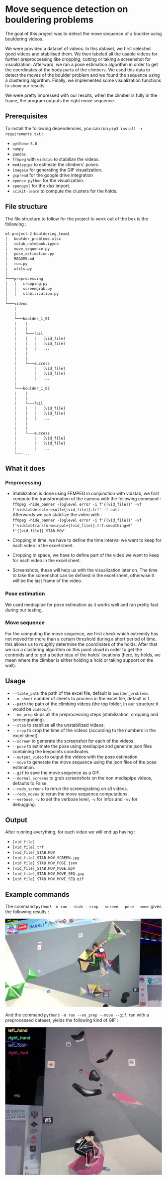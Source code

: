 # Move sequence detection on bouldering problems

The goal of this project was to detect the move sequence of a boulder using bouldering videos.

We were provided a dataset of videos. In this dataset, we first selected good videos and stabilised them. We then labeled all the usable videos for further preproccessing like cropping, cutting or taking a screenshot for visualization. Afterward, we ran a pose estimation algorithm in order to get the coordinates of the body parts of the climbers. We used this data to detect the moves of the boulder problem and we found the sequence using a clustering algorithm. Finally, we implemented some visualization functions to show our results.

We were pretty impressed with our results, when the climber is fully in the frame, the program outputs the right move sequence. 

## Prerequisites

To install the following dependencies, you can run `pip3 install -r requirements.txt` : 

* `python=~3.8` 
* `numpy`
* `pandas`
* `ffmpeg` with `vidstab` to stabilize the videos.
* `mediapipe` to estimate the climbers' poses.
* `imageio` for generating the GIF visualization.
* `gspread` for the google drive integration
* `opencv-python` for the visualization.
* `openpyxl` for the xlsx import.
* `scikit-learn` to compute the clusters for the holds.

## File structure

The file structure to follow for the project to work out of the box is the following :
```
ml-project-2-bouldering_team1
│   boulder_problems.xlsx
|   colab_notebook.ipynb
|   move_sequence.py
|   pose_estimation.py    
│   README.md
|   run.py    
|   utils.py    
│
└───preprocessing
│   │   cropping.py
│   │   screengrab.py
│   │   stabilization.py
│   
└───videos
    |
    |
    └───boulder_1_01
    |    |
    |    |
    |    └───fail
    |    |   |   [vid_file]
    |    |   |   [vid_file]
    |    |   |   ...
    |    |
    |    |
    |    └───success
    |        |   [vid_file]
    |        |   [vid_file]
    |        |   ...
    |
    └───boulder_1_02
    |    |
    |    |
    |    └───fail
    |    |   |   [vid_file]
    |    |   |   [vid_file]
    |    |   |   ...
    |    |
    |    |
    |    └───success
    |        |   [vid_file]
    |        |   [vid_file]
    |        |   ...
    └───...
```

## What it does

### Preprocessing

* Stabilization is done using FFMPEG in conjunction with vidstab, we first compute the transformation of the camera with the following command :  
`ffmpeg -hide_banner -loglevel error -i f'{[vid_file]}' -vf f'vidstabdetect=result={[vid_file]}.trf' -f null -`   
Afterwards we can stabilize the video with :   
`ffmpeg -hide_banner -loglevel error -i f'{[vid_file]}' -vf f'vidstabtransform=input={[vid_file]}.trf:smoothing=0' f'{[vid_file]}_STAB.MOV'`

* Cropping in time, we have to define the time interval we want to keep for each video in the excel sheet.

* Cropping in space, we have to define part of the video we want to keep for each video in the excel sheet.

* Screenshots, these will help us with the visualization later on. The time to take the screenshot can be defined in the excel sheet, otherwise it will be the last frame of the video.

### Pose estimation

We used mediapipe for pose estimation as it works well and ran pretty fast during our testing.

### Move sequence

For the computing the move sequence, we first check which extremity has not moved for more than a certain threshold during a short period of time, this allows us to roughly determine the coordinates of the holds. After that we run a clustering algorithm on this point cloud in order to get the centroids and to get a better idea of the holds' locations (here, by holds, we mean where the climber is either holding a hold or taking support on the wall). 

## Usage

* `--table_path` the path of the excel file, default is `boulder_problems`.
* `--n_sheet` number of sheets to process in the excel file, default is 1.
* `--path` the path of the climbing videos (the top folder, in our structure it would be `videos/`).
* `--no_prep` skips all the preprocessing steps (stabilization, cropping and screengrabing).
* `--stab` to stabilize all the unstabilized videos.
* `--crop` to crop the time of the videos (according to the numbers in the excel sheet).
* `--screen` to generate the screenshot for each of the videos.
* `--pose` to estimate the pose using mediapipe and generate json files containing the keypoints coordinates.
* `--output_video` to output the videos with the pose estimation.
* `--move` to generate the move sequence using the json files of the pose estimation.
* `--gif` to save the move sequence as a GIF.
* `--normal_screens` to grab screenshots on the non mediapipe videos, defaults to False.
* `--redo_screens` to rerun the screengrabing on all videos.
* `--redo_moves` to rerun the move sequence computations.
* `--verbose`, `-v` to set the verbose level, `-v` for infos and `-vv` for debugging.

## Output

After running everything, for each video we will end up having :

* `[vid_file]`
* `[vid_file].trf`
* `[vid_file]_STAB.MOV`
* `[vid_file]_STAB.MOV_SCREEN.jpg`
* `[vid_file]_STAB.MOV_POSE.json` 
* `[vid_file]_STAB.MOV_POSE.mp4` 
* `[vid_file]_STAB.MOV_MOVE_SEQ.jpg`
* `[vid_file]_STAB.MOV_MOVE_SEQ.gif`

## Example commands

The command `python3 -m run --stab --crop --screen --pose --move` gives the following results :

![Example result](docs/res.jpg)

And the command `python3 -m run --no_prep --move --gif`, ran with a preprocessed dataset, yields the following kind of GIF :

![Example GIF result](docs/res.gif)
